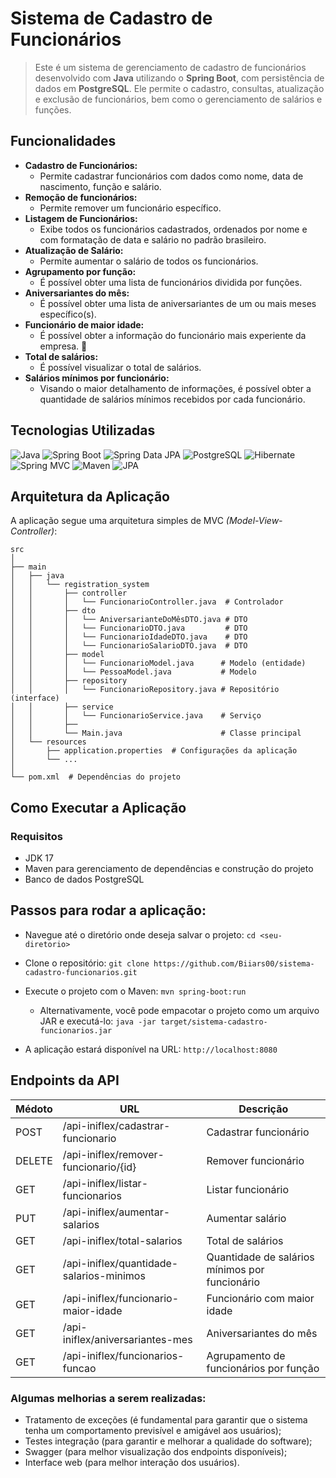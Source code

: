 # Sistema de Cadastro de Funcionários 

> Este é um sistema de gerenciamento de cadastro de funcionários desenvolvido com **Java** utilizando o **Spring Boot**, com persistência de dados em **PostgreSQL**. Ele permite o cadastro, consultas, atualização e exclusão de funcionários, bem como o gerenciamento de salários e funções.

## Funcionalidades
- **Cadastro de Funcionários:**
     - Permite cadastrar funcionários com dados como nome, data de nascimento, função e salário.
- **Remoção de funcionários:** 
     - Permite remover um funcionário específico.
- **Listagem de Funcionários:**
     - Exibe todos os funcionários cadastrados, ordenados por nome e com formatação de data e salário no padrão brasileiro.
- **Atualização de Salário:** 
     - Permite aumentar o salário de todos os funcionários.
- **Agrupamento por função:**
     - É possível obter uma lista de funcionários dividida por funções.
- **Aniversariantes do mês:**
     - É possível obter uma lista de aniversariantes de um ou mais meses específico(s).
- **Funcionário de maior idade:**
     - É possível obter a informação do funcionário mais experiente da empresa. 🎉
- **Total de salários:** 
     - É possível visualizar o total de salários.
- **Salários mínimos por funcionário:**
     - Visando o maior detalhamento de informações, é possível obter a quantidade de salários mínimos recebidos por cada funcionário.

## Tecnologias Utilizadas
![Java](https://img.shields.io/badge/Java-007396?style=flat&logo=java&logoColor=white)
![Spring Boot](https://img.shields.io/badge/Spring%20Boot-6DB33F?style=flat&logo=springboot&logoColor=white)
![Spring Data JPA](https://img.shields.io/badge/Spring%20Data%20JPA-6DB33F?style=flat&logo=spring&logoColor=white)
![PostgreSQL](https://img.shields.io/badge/PostgreSQL-336791?style=flat&logo=postgresql&logoColor=white)
![Hibernate](https://img.shields.io/badge/Hibernate-8D704A?style=flat&logo=hibernate&logoColor=white)
![Spring MVC](https://img.shields.io/badge/Spring%20MVC-6DB33F?style=flat&logo=spring&logoColor=white)
![Maven](https://img.shields.io/badge/Maven-C71A36?style=flat&logo=apachemaven&logoColor=white)
![JPA](https://img.shields.io/badge/JPA-1C3A3E?style=flat&logo=java&logoColor=white)

## Arquitetura da Aplicação
A aplicação segue uma arquitetura simples de MVC *(Model-View-Controller)*:

```
src
│
├── main
│   ├── java
│   │   └── registration_system
│   │       ├── controller
│   │       │   └── FuncionarioController.java  # Controlador
│   │       ├── dto
│   │       │   └── AniversarianteDoMêsDTO.java # DTO
│   │       │   └── FuncionarioDTO.java         # DTO
│   │       │   └── FuncionarioIdadeDTO.java    # DTO
│   │       │   └── FuncionarioSalarioDTO.java  # DTO
│   │       ├── model
│   │       │   └── FuncionarioModel.java      # Modelo (entidade)
│   │       │   └── PessoaModel.java           # Modelo 
│   │       ├── repository
│   │       │   └── FuncionarioRepository.java # Repositório (interface)
│   │       ├── service
│   │       │   └── FuncionarioService.java    # Serviço
│   │       ├──
│   │       └── Main.java                      # Classe principal
│   └── resources
│       ├── application.properties  # Configurações da aplicação
│       └── ...
│
└── pom.xml  # Dependências do projeto

```

## Como Executar a Aplicação

### Requisitos
- JDK 17
- Maven para gerenciamento de dependências e construção do projeto
- Banco de dados PostgreSQL

## Passos para rodar a aplicação:
- Navegue até o diretório onde deseja salvar o projeto:
`cd <seu-diretorio>`

- Clone o repositório:
`git clone https://github.com/Biiars00/sistema-cadastro-funcionarios.git`

- Execute o projeto com o Maven:
`mvn spring-boot:run`

   - Alternativamente, você pode empacotar o projeto como um arquivo JAR e executá-lo:
`java -jar target/sistema-cadastro-funcionarios.jar`

- A aplicação estará disponível na URL:
`http://localhost:8080`

## Endpoints da API

| Médoto   | URL                                      | Descrição |
| -------- | ---------------------------------------- | ----------- |
| POST     | /api-iniflex/cadastrar-funcionario       | Cadastrar funcionário |
| DELETE   | /api-iniflex/remover-funcionario/{id}    | Remover funcionário |
| GET      | /api-iniflex/listar-funcionarios         | Listar funcionário |
| PUT      | /api-iniflex/aumentar-salarios           | Aumentar salário |
| GET      | /api-iniflex/total-salarios              | Total de salários |
| GET      | /api-iniflex/quantidade-salarios-minimos | Quantidade de salários mínimos por funcionário |
| GET      | /api-iniflex/funcionario-maior-idade     | Funcionário com maior idade |
| GET      | /api-iniflex/aniversariantes-mes         | Aniversariantes do mês |
| GET      | /api-iniflex/funcionarios-funcao         | Agrupamento de funcionários por função |

### Algumas melhorias a serem realizadas:
- Tratamento de exceções (é fundamental para garantir que o sistema tenha um comportamento previsível e amigável aos usuários);
- Testes integração (para garantir e melhorar a qualidade do software);
- Swagger (para melhor visualização dos endpoints disponíveis);
- Interface web (para melhor interação dos usuários).

